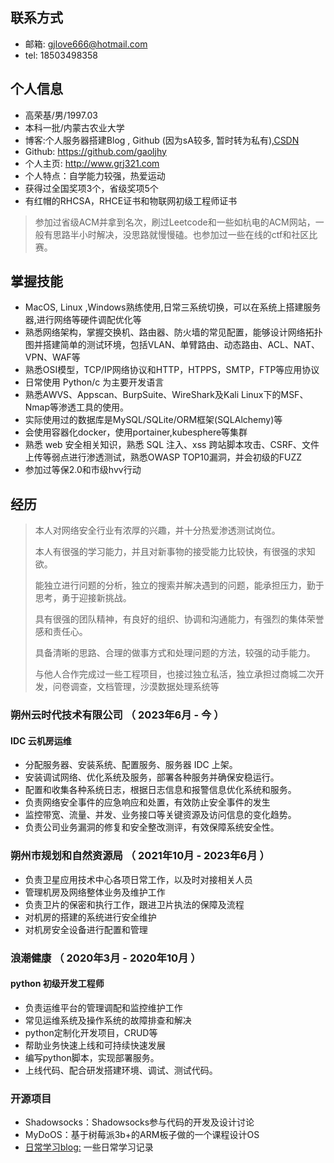 ## 联系方式
- 邮箱: gjlove666@hotmail.com
- tel: 18503498358

## 个人信息
- 高荣基/男/1997.03
- 本科一批/内蒙古农业大学
- 博客:个人服务器搭建Blog , Github (因为sA较多, 暂时转为私有),[CSDN](https://blog.csdn.net/lendq)
- Github: https://github.com/gaoljhy
- 个人主页: http://www.grj321.com
- 个人特点：自学能力较强，热爱运动
- 获得过全国奖项3个，省级奖项5个
- 有红帽的RHCSA，RHCE证书和物联网初级工程师证书

> 参加过省级ACM并拿到名次，刷过Leetcode和一些如杭电的ACM网站，一般有思路半小时解决，没思路就慢慢磕。也参加过一些在线的ctf和社区比赛。



## 掌握技能
- MacOS, Linux ,Windows熟练使用,日常三系统切换，可以在系统上搭建服务器,进行网络等硬件调配优化等
- 熟悉网络架构，掌握交换机、路由器、防火墙的常见配置，能够设计网络拓扑图并搭建简单的测试环境，包括VLAN、单臂路由、动态路由、ACL、NAT、VPN、WAF等
- 熟悉OSI模型，TCP/IP网络协议和HTTP，HTPPS，SMTP，FTP等应用协议
- 日常使用 Python/c 为主要开发语言
- 熟悉AWVS、Appscan、BurpSuite、WireShark及Kali Linux下的MSF、Nmap等渗透工具的使用。
- 实际使用过的数据库是MySQL/SQLite/ORM框架(SQLAlchemy)等
- 会使用容器化docker，使用portainer,kubesphere等集群
- 熟悉 web 安全相关知识，熟悉 SQL 注入、xss 跨站脚本攻击、CSRF、文件上传等弱点进行渗透测试，熟悉OWASP TOP10漏洞，并会初级的FUZZ
- 参加过等保2.0和市级hvv行动

## 经历

> 本人对网络安全行业有浓厚的兴趣，并十分热爱渗透测试岗位。
>
> 本人有很强的学习能力，并且对新事物的接受能力比较快，有很强的求知欲。
>
> 能独立进行问题的分析，独立的搜索并解决遇到的问题，能承担压力，勤于思考，勇于迎接新挑战。
>
> 具有很强的团队精神，有良好的组织、协调和沟通能力，有强烈的集体荣誉感和责任心。
>
> 具备清晰的思路、合理的做事方式和处理问题的方法，较强的动手能力。
>
> 与他人合作完成过一些工程项目，也接过独立私活，独立承担过商城二次开发，问卷调查，文档管理，沙漠数据处理系统等

### 朔州云时代技术有限公司 （ 2023年6月 - 今 ）

#### IDC 云机房运维
- 分配服务器、安装系统、配置服务、服务器 IDC 上架。
- 安装调试网络、优化系统及服务，部署各种服务并确保安稳运行。
- 配置和收集各种系统日志，根据日志信息和报警信息优化系统和服务。
- 负责网络安全事件的应急响应和处置，有效防止安全事件的发生
- 监控带宽、流量、并发、业务接口等关键资源及访问信息的变化趋势。
- 负责公司业务漏洞的修复和安全整改测评，有效保障系统安全性。

### 朔州市规划和自然资源局 （ 2021年10月 - 2023年6月 ）
- 负责卫星应用技术中心各项日常工作，以及时对接相关人员
- 管理机房及网络整体业务及维护工作
- 负责卫片的保密和执行工作，跟进卫片执法的保障及流程
- 对机房的搭建的系统进行安全维护
- 对机房安全设备进行配置和管理

### 浪潮健康 （ 2020年3月 - 2020年10月 ）
#### python 初级开发工程师
- 负责运维平台的管理调配和监控维护工作
- 常见运维系统及操作系统的故障排查和解决
- python定制化开发项目，CRUD等
- 帮助业务快速上线和可持续快速发展
- 编写python脚本，实现部署服务。
- 上线代码、配合研发搭建环境、调试、测试代码。

### 开源项目
- Shadowsocks：Shadowsocks参与代码的开发及设计讨论
- MyDoOS：基于树莓派3b+的ARM板子做的一个课程设计OS
- [日常学习blog:](https://blog.csdn.net/lendq/category_7264992.html) 一些日常学习记录

<!-- markdown 转 html https://lwebapp.com/zh/markdown-to-html -->
